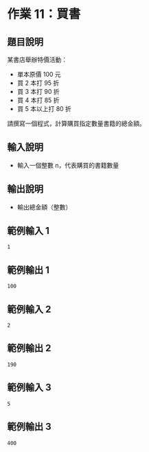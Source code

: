 # 作業 11：買書

## 題目說明
某書店舉辦特價活動：
- 單本原價 100 元
- 買 2 本打 95 折
- 買 3 本打 90 折
- 買 4 本打 85 折
- 買 5 本以上打 80 折

請撰寫一個程式，計算購買指定數量書籍的總金額。

## 輸入說明
- 輸入一個整數 n，代表購買的書籍數量

## 輸出說明
- 輸出總金額（整數）

## 範例輸入 1
```
1
```

## 範例輸出 1
```
100
```

## 範例輸入 2
```
2
```

## 範例輸出 2
```
190
```

## 範例輸入 3
```
5
```

## 範例輸出 3
```
400
``` 